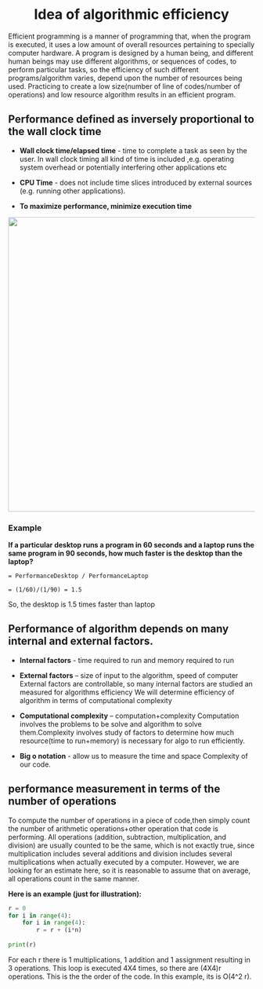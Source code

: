 <h1 align='center'> Idea of algorithmic efficiency </h1>

Efficient programming is a manner of programming that,
when the program is executed, it uses a low amount of
overall resources pertaining to specially computer
hardware. A program is designed by a human being, and
different human beings may use different algorithms, or
sequences of codes, to perform particular tasks, so the
efficiency of such different programs/algorithm varies,
depend upon the number of resources being used.
Practicing to create a low size(number of line of
codes/number of operations) and low resource
algorithm results in an efficient program.

## Performance defined as inversely proportional to the wall clock time

* **Wall clock time/elapsed time** - time to complete
a task as seen by the user. In wall clock timing all
kind of time is included ,e.g. operating system
overhead or potentially interfering other
applications etc

* **CPU Time** - does not include time slices
introduced by external sources (e.g. running
other applications).

* **To maximize performance, minimize execution time**

<img src="https://i.imgur.com/j8VR7nU.gif" width="600"/>


<!-- ![Algorithmic efficiency](https://i.imgur.com/j8VR7nU.gif) -->
   
### Example

**If a particular desktop runs a program in 60 seconds and a laptop
runs the same program in 90 seconds, how much faster is the
desktop than the laptop?**

`= PerformanceDesktop / PerformanceLaptop`

`= (1/60)/(1/90) = 1.5`

So, the desktop is 1.5 times faster than laptop

## Performance of algorithm depends on many internal and external factors.

* **Internal factors** - time required to run and memory required to run

* **External factors** – size of input to the algorithm, speed of computer External factors are controllable, so many internal factors are studied an measured for algorithms efficiency
We will determine efficiency of algorithm in terms of computational complexity

* **Computational complexity** – computation+complexity
Computation involves the problems to be solve and algorithm to solve
them.Complexity involves study of factors to determine how much
resource(time to run+memory) is necessary for algo to run efficiently.

* **Big o notation** - allow us to measure the time and space Complexity of
our code.

## performance measurement in terms of the number of operations

To compute the number of operations in a piece of code,then simply count the number of
arithmetic operations+other operation that code is performing. All operations (addition,
subtraction, multiplication, and division) are usually counted to be the same, which is not
exactly true, since multiplication includes several additions and division includes several
multiplications when actually executed by a computer. However, we are looking for an
estimate here, so it is reasonable to assume that on average, all operations count in the
same manner.

**Here is an example (just for illustration):**
```py
r = 0
for i in range(4):
    for i in range(4):
        r = r + (i*n)
        
print(r)
```

For each r there is 1 multiplications, 1 addition and 1 assignment resulting in 3 operations.
This loop is executed 4X4 times, so there are (4X4)r operations. This is the the order of the
code. In this example, its is O(4^2 r).





